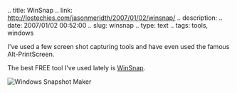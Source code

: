 .. title: WinSnap
.. link: http://lostechies.com/jasonmeridth/2007/01/02/winsnap/
.. description: 
.. date: 2007/01/02 00:52:00
.. slug: winsnap
.. type: text
.. tags: tools, windows

I've used a few screen shot capturing tools and have even used the famous Alt-PrintScreen. 

The best FREE tool I've used lately is [WinSnap](http://www.ntwind.com/software/winsnap.html).

![Windows Snapshot Maker](http://www.ntwind.com/assets/images/winsnap/winsnap_small.png)
